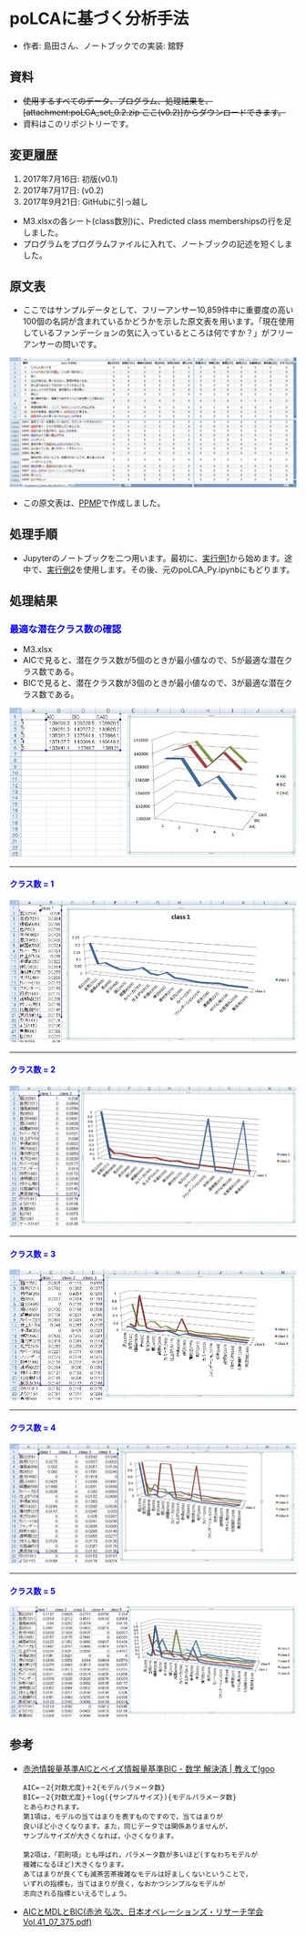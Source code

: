 # poLCAに基づく分析手法
 * 作者: 島田さん、ノートブックでの実装: 舘野
## 資料
 * ~~使用するすべてのデータ、プログラム、処理結果を、[attachment:poLCA_set_0.2.zip ここ(v0.2)]からダウンロードできます。~~
 * 資料はこのリポジトリーです。
## 変更履歴
1. 2017年7月16日: 初版(v0.1)
1. 2017年7月17日: (v0.2)
1. 2017年9月21日: GitHubに引っ越し
  * M3.xlsxの各シート(class数別)に、Predicted class membershipsの行を足しました。
  * プログラムをプログラムファイルに入れて、ノートブックの記述を短くしました。

## 原文表
 * ここではサンプルデータとして、フリーアンサー10,859件中に重要度の高い100個の名詞が含まれているかどうかを示した原文表を用います。「現在使用しているファンデーションの気に入っているところは何ですか？」がフリーアンサーの問いです。

 ![](pict/WS000088.JPG)

 * この原文表は、[PPMP](https://github.com/t-magic/SOFT/blob/master/PPMP/PPMP.md)で作成しました。

## 処理手順
 * Jupyterのノートブックを二つ用います。最初に、[実行例1](poLCA_Py.html)から始めます。途中で、[実行例2](poLCA_R.html)を使用します。その後、元のpoLCA_Py.ipynbにもどります。

## 処理結果
### <font color="Blue">最適な潜在クラス数の確認</font>
* M3.xlsx
 * AICで見ると、潜在クラス数が5個のときが最小値なので、5が最適な潜在クラス数である。
 * BICで見ると、潜在クラス数が3個のときが最小値なので、3が最適な潜在クラス数である。

  ![](pict/WS000089.JPG)

----
#### <font color="Blue">クラス数 = 1</font>

  ![](pict/WS000090.JPG)

----
#### <font color="Blue">クラス数 = 2</font>

  ![](pict/WS000091.JPG)

----
#### <font color="Blue">クラス数 = 3</font>

  ![](pict/WS000092.JPG)

----
#### <font color="Blue">クラス数 = 4</font>

  ![](pict/WS000093.JPG)

----
#### <font color="Blue">クラス数 = 5</font>

  ![](pict/WS000094.JPG)

## 参考
* [赤池情報量基準AICとベイズ情報量基準BIC - 数学 解決済 | 教えて!goo](https://oshiete.goo.ne.jp/qa/7913311.html)

  ```
  AIC=－2{対数尤度}＋2{モデルパラメータ数}
  BIC=－2{対数尤度}＋log({サンプルサイズ}){モデルパラメータ数}
  とあらわされます。
  第1項は，モデルの当てはまりを表すものですので，当てはまりが
  良いほど小さくなります。また，同じデータでは関係ありませんが，
  サンプルサイズが大きくなれば，小さくなります。

  第2項は，「罰則項」とも呼ばれ，パラメータ数が多いほど(すなわちモデルが
  複雑になるほど)大きくなります。
  あてはまりが良くても滅茶苦茶複雑なモデルは好ましくないということで，
  いずれの指標も，当てはまりが良く，なおかつシンプルなモデルが
  志向される指標といえるでしょう。
  ```
* [AICとMDLとBIC(赤池 弘次、日本オペレーションズ・リサーチ学会Vol.41_07_375.pdf)](http://www.orsj.or.jp/~archive/pdf/bul/Vol.41_07_375.pdf)
